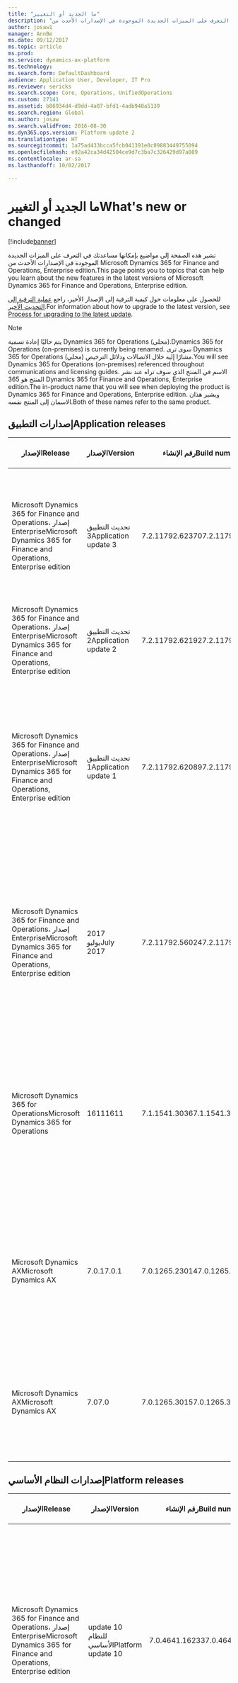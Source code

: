 ```yaml
---
title: "ما الجديد أو التغيير"
description: "تشير هذه الصفحة إلى مواضيع بإمكانها مساعدتك في التعرف على الميزات الجديدة الموجودة في الإصدارات الأحدث من Microsoft Dynamics 365 for Finance and Operations."
author: josaw1
manager: AnnBe
ms.date: 09/12/2017
ms.topic: article
ms.prod: 
ms.service: dynamics-ax-platform
ms.technology: 
ms.search.form: DefaultDashboard
audience: Application User, Developer, IT Pro
ms.reviewer: sericks
ms.search.scope: Core, Operations, UnifiedOperations
ms.custom: 27141
ms.assetid: b86934d4-d9dd-4a07-bfd1-4adb948a5139
ms.search.region: Global
ms.author: josaw
ms.search.validFrom: 2016-08-30
ms.dyn365.ops.version: Platform update 2
ms.translationtype: HT
ms.sourcegitcommit: 1a75ad433bcca5fcb041391e0c09883449755094
ms.openlocfilehash: e92a42ca34d42504ce9d7c3ba7c326429d97a089
ms.contentlocale: ar-sa
ms.lasthandoff: 10/02/2017

---
```


# <a name="whats-new-or-changed"></a><span data-ttu-id="4e4d0-103">ما الجديد أو التغيير</span><span class="sxs-lookup"><span data-stu-id="4e4d0-103">What's new or changed</span></span>

[!include[banner](../includes/banner.md)]

<span data-ttu-id="4e4d0-104">تشير هذه الصفحة إلى مواضيع بإمكانها مساعدتك في التعرف على الميزات الجديدة الموجودة في الإصدارات الأحدث من Microsoft Dynamics 365 for Finance and Operations, Enterprise edition.</span><span class="sxs-lookup"><span data-stu-id="4e4d0-104">This page points you to topics that can help you learn about the new features in the latest versions of Microsoft Dynamics 365 for Finance and Operations, Enterprise edition.</span></span>

<span data-ttu-id="4e4d0-105">للحصول على معلومات حول كيفية الترقية إلى الإصدار الأخير، راجع [عملية الترقية إلى التحديث الأخير‬](../../dev-itpro/migration-upgrade/upgrade-latest-update.md).</span><span class="sxs-lookup"><span data-stu-id="4e4d0-105">For information about how to upgrade to the latest version, see [Process for upgrading to the latest update](../../dev-itpro/migration-upgrade/upgrade-latest-update.md).</span></span>

> [!NOTE]
> <span data-ttu-id="4e4d0-106">يتم حاليًا إعادة تسمية Dynamics 365 for Operations (محلي).</span><span class="sxs-lookup"><span data-stu-id="4e4d0-106">Dynamics 365 for Operations (on-premises) is currently being renamed.</span></span> <span data-ttu-id="4e4d0-107">سوى ترى Dynamics 365 for Operations (محلي) مشارًا إليه خلال الاتصالات ودلائل الترخيص.</span><span class="sxs-lookup"><span data-stu-id="4e4d0-107">You will see Dynamics 365 for Operations (on-premises) referenced throughout communications and licensing guides.</span></span> <span data-ttu-id="4e4d0-108">الاسم في المنتج الذي سوف تراه عند نشر المنتج هو 365 Dynamics 365 for Finance and Operations, Enterprise edition.</span><span class="sxs-lookup"><span data-stu-id="4e4d0-108">The in-product name that you will see when deploying the product is Dynamics 365 for Finance and Operations, Enterprise edition.</span></span> <span data-ttu-id="4e4d0-109">ويشير هذان الاسمان إلى المنتج نفسه.</span><span class="sxs-lookup"><span data-stu-id="4e4d0-109">Both of these names refer to the same product.</span></span>

## <a name="application-releases"></a><span data-ttu-id="4e4d0-110">إصدارات التطبيق</span><span class="sxs-lookup"><span data-stu-id="4e4d0-110">Application releases</span></span>

<table>
<colgroup>
<col width="20%" />
<col width="20%" />
<col width="20%" />
<col width="20%" />
<col width="20%" />
</colgroup>
<thead>
<tr class="header">
<th><span data-ttu-id="4e4d0-111">الإصدار</span><span class="sxs-lookup"><span data-stu-id="4e4d0-111">Release</span></span></th>
<th><span data-ttu-id="4e4d0-112">‏‏الإصدار</span><span class="sxs-lookup"><span data-stu-id="4e4d0-112">Version</span></span></th>
<th><span data-ttu-id="4e4d0-113">رقم الإنشاء</span><span class="sxs-lookup"><span data-stu-id="4e4d0-113">Build number</span></span></th>
<th><span data-ttu-id="4e4d0-114">التوفر</span><span class="sxs-lookup"><span data-stu-id="4e4d0-114">Availability</span></span></th>
<th><span data-ttu-id="4e4d0-115">تعرف على المزيد</span><span class="sxs-lookup"><span data-stu-id="4e4d0-115">Learn more</span></span></th>
</tr>
</thead>
<tbody>
<tr class="even">
<td><span data-ttu-id="4e4d0-116">Microsoft Dynamics 365 for Finance and Operations، إصدار Enterprise</span><span class="sxs-lookup"><span data-stu-id="4e4d0-116">Microsoft Dynamics 365 for Finance and Operations, Enterprise edition</span></span></td>
<td><span data-ttu-id="4e4d0-117">تحديث التطبيق 3</span><span class="sxs-lookup"><span data-stu-id="4e4d0-117">Application update 3</span></span></td>
<td><span data-ttu-id="4e4d0-118">7.2.11792.62370</span><span class="sxs-lookup"><span data-stu-id="4e4d0-118">7.2.11792.62370</span></span></td>
<td><span data-ttu-id="4e4d0-119">2017 سبتمبر</span><span class="sxs-lookup"><span data-stu-id="4e4d0-119">September 2017</span></span></td>
<td><span data-ttu-id="4e4d0-120"><a href="https://fix.lcs.dynamics.com/Issue/Resolved?kb=4043284&bugId=3857197&qc=a454835bf86493b0a878eed878045540ba632d897fabdc0b13c60f58292c7a84">KB 4043284 تحديث التطبيق 3 لتطبيق Dynamics 365 for Operations (الجزء الثنائي)</a></span><span class="sxs-lookup"><span data-stu-id="4e4d0-120"><a href="https://fix.lcs.dynamics.com/Issue/Resolved?kb=4043284&bugId=3857197&qc=a454835bf86493b0a878eed878045540ba632d897fabdc0b13c60f58292c7a84">KB 4043284 Application Update 3 for Dynamics 365 for Operations (Binary part)</a></span></span></td>
</tr>
<tr class="even">
<td><span data-ttu-id="4e4d0-121">Microsoft Dynamics 365 for Finance and Operations، إصدار Enterprise</span><span class="sxs-lookup"><span data-stu-id="4e4d0-121">Microsoft Dynamics 365 for Finance and Operations, Enterprise edition</span></span></td>
<td><span data-ttu-id="4e4d0-122">تحديث التطبيق 2</span><span class="sxs-lookup"><span data-stu-id="4e4d0-122">Application update 2</span></span></td>
<td><span data-ttu-id="4e4d0-123">7.2.11792.62192</span><span class="sxs-lookup"><span data-stu-id="4e4d0-123">7.2.11792.62192</span></span></td>
<td><span data-ttu-id="4e4d0-124">2017 سبتمبر</span><span class="sxs-lookup"><span data-stu-id="4e4d0-124">September 2017</span></span></td>
<td><span data-ttu-id="4e4d0-125"><a href="https://fix.lcs.dynamics.com/Issue/Resolved?kb=4039142&bugId=3850590&qc=204b1f37a96118e0538a6cad6c91a398019308d0a6b558b86e1ebe35d8fb73c8">KB 4039142 تحديث التطبيق 2 (ثنائي)</a></span><span class="sxs-lookup"><span data-stu-id="4e4d0-125"><a href="https://fix.lcs.dynamics.com/Issue/Resolved?kb=4039142&bugId=3850590&qc=204b1f37a96118e0538a6cad6c91a398019308d0a6b558b86e1ebe35d8fb73c8">KB 4039142 Application Update 2 (Binary)</a></span></span></td>
</tr>
<tr class="even">
<td><span data-ttu-id="4e4d0-126">Microsoft Dynamics 365 for Finance and Operations، إصدار Enterprise</span><span class="sxs-lookup"><span data-stu-id="4e4d0-126">Microsoft Dynamics 365 for Finance and Operations, Enterprise edition</span></span></td>
<td><span data-ttu-id="4e4d0-127">تحديث التطبيق 1</span><span class="sxs-lookup"><span data-stu-id="4e4d0-127">Application update 1</span></span></td>
<td><span data-ttu-id="4e4d0-128">7.2.11792.62089</span><span class="sxs-lookup"><span data-stu-id="4e4d0-128">7.2.11792.62089</span></span></td>
<td><span data-ttu-id="4e4d0-129">2017 يوليو</span><span class="sxs-lookup"><span data-stu-id="4e4d0-129">July 2017</span></span></td>
<td><span data-ttu-id="4e4d0-130"><a href="https://fix.lcs.dynamics.com/Issue/Resolved?kb=4035749&bugId=3845890&qc=204b1f37a96118e0538a6cad6c91a398019308d0a6b558b86e1ebe35d8fb73c8">KB 4035749 تحديث التطبيق 1 لتطبيق Dynamics 365 for Finance and Operations, Enterprise Edition (ثنائي)</a></span><span class="sxs-lookup"><span data-stu-id="4e4d0-130"><a href="https://fix.lcs.dynamics.com/Issue/Resolved?kb=4035749&bugId=3845890&qc=204b1f37a96118e0538a6cad6c91a398019308d0a6b558b86e1ebe35d8fb73c8">KB 4035749 Dynamics 365 for Finance and Operations, Enterprise edition application update 1 (binary)</a></span></span></td>
</tr>
<tr class="even">
<td><span data-ttu-id="4e4d0-131">Microsoft Dynamics 365 for Finance and Operations، إصدار Enterprise</span><span class="sxs-lookup"><span data-stu-id="4e4d0-131">Microsoft Dynamics 365 for Finance and Operations, Enterprise edition</span></span></td>
<td><span data-ttu-id="4e4d0-132">2017 يوليو</span><span class="sxs-lookup"><span data-stu-id="4e4d0-132">July 2017</span></span></td>
<td><span data-ttu-id="4e4d0-133">7.2.11792.56024</span><span class="sxs-lookup"><span data-stu-id="4e4d0-133">7.2.11792.56024</span></span></td>
<td><span data-ttu-id="4e4d0-134">2017 يونيو</span><span class="sxs-lookup"><span data-stu-id="4e4d0-134">June 2017</span></span></td>
<td><span data-ttu-id="4e4d0-135"><a href="whats-new-application-July-2017-update.md">الميزات الجديدة أو المتغيرة في Dynamics 365 for Finance and Operations, Enterprise Edition (يوليو 2017)</a></span><span class="sxs-lookup"><span data-stu-id="4e4d0-135"><a href="whats-new-application-July-2017-update.md">What’s new or changed in Dynamics 365 for Finance and Operations, Enterprise edition (July 2017)</a></span></span></td>
</tr>
<tr class="even">
<td><span data-ttu-id="4e4d0-136">Microsoft Dynamics 365 for Operations</span><span class="sxs-lookup"><span data-stu-id="4e4d0-136">Microsoft Dynamics 365 for Operations</span></span></td>
<td><span data-ttu-id="4e4d0-137">1611</span><span class="sxs-lookup"><span data-stu-id="4e4d0-137">1611</span></span></td>
<td><span data-ttu-id="4e4d0-138">7.1.1541.3036</span><span class="sxs-lookup"><span data-stu-id="4e4d0-138">7.1.1541.3036</span></span></td>
<td><span data-ttu-id="4e4d0-139">نوفمبر 2016</span><span class="sxs-lookup"><span data-stu-id="4e4d0-139">November 2016</span></span></td>
<td><span data-ttu-id="4e4d0-140"><a href="whats-new-dynamics-365-operations-1611.md">الميزات الجديدة أو المتغيرة في الإصدار 1611 من Dynamics 365 for Operations (نوفمبر 2016)</a></span><span class="sxs-lookup"><span data-stu-id="4e4d0-140"><a href="whats-new-dynamics-365-operations-1611.md">What’s new or changed in Dynamics 365 for Operations version 1611 (November 2016)</a></span></span></td>
</tr>
<tr class="even">
<td><span data-ttu-id="4e4d0-141">Microsoft Dynamics AX</span><span class="sxs-lookup"><span data-stu-id="4e4d0-141">Microsoft Dynamics AX</span></span></td>
<td><span data-ttu-id="4e4d0-142">7.0.1</span><span class="sxs-lookup"><span data-stu-id="4e4d0-142">7.0.1</span></span></td>
<td><span data-ttu-id="4e4d0-143">7.0.1265.23014</span><span class="sxs-lookup"><span data-stu-id="4e4d0-143">7.0.1265.23014</span></span></td>
<td><span data-ttu-id="4e4d0-144">2016 مايو</span><span class="sxs-lookup"><span data-stu-id="4e4d0-144">May 2016</span></span></td>
<td><span data-ttu-id="4e4d0-145"><a href="whats-new-changed-application-version-7-0-1-may-2016.md">الميزات الجديدة أو المتغيرة في الإصدار 7.0.1 من تطبيق Dynamics AX (مايو 2016)</a></span><span class="sxs-lookup"><span data-stu-id="4e4d0-145"><a href="whats-new-changed-application-version-7-0-1-may-2016.md">What’s new or changed in Dynamics AX application version 7.0.1 (May 2016)</a></span></span></td>
</tr>
<tr class="even">
<td><span data-ttu-id="4e4d0-146">Microsoft Dynamics AX</span><span class="sxs-lookup"><span data-stu-id="4e4d0-146">Microsoft Dynamics AX</span></span></td>
<td><span data-ttu-id="4e4d0-147">7.0</span><span class="sxs-lookup"><span data-stu-id="4e4d0-147">7.0</span></span></td>
<td><span data-ttu-id="4e4d0-148">7.0.1265.3015</span><span class="sxs-lookup"><span data-stu-id="4e4d0-148">7.0.1265.3015</span></span></td>
<td><span data-ttu-id="4e4d0-149">2016 فبراير</span><span class="sxs-lookup"><span data-stu-id="4e4d0-149">February 2016</span></span></td>
<td><span data-ttu-id="4e4d0-150"><a href="whats-new-changed-7-0-february-2016.md">الميزات الجديدة أو المتغيرة في Dynamics AX 7.0 (فبراير 2016)</a></span><span class="sxs-lookup"><span data-stu-id="4e4d0-150"><a href="whats-new-changed-7-0-february-2016.md">What’s new or changed in Dynamics AX 7.0 (February 2016)</a></span></span></td>
</tr>
</tbody>
</table>

## <a name="platform-releases"></a><span data-ttu-id="4e4d0-151">إصدارات النظام الأساسي</span><span class="sxs-lookup"><span data-stu-id="4e4d0-151">Platform releases</span></span>

<table>
<colgroup>
<col width="20%" />
<col width="20%" />
<col width="20%" />
<col width="20%" />
<col width="20%" />
</colgroup>
<thead>
<tr class="header">
<th><span data-ttu-id="4e4d0-152">الإصدار</span><span class="sxs-lookup"><span data-stu-id="4e4d0-152">Release</span></span></th>
<th><span data-ttu-id="4e4d0-153">‏‏الإصدار</span><span class="sxs-lookup"><span data-stu-id="4e4d0-153">Version</span></span></th>
<th><span data-ttu-id="4e4d0-154">رقم الإنشاء</span><span class="sxs-lookup"><span data-stu-id="4e4d0-154">Build number</span></span></th>
<th><span data-ttu-id="4e4d0-155">التوفر</span><span class="sxs-lookup"><span data-stu-id="4e4d0-155">Availability</span></span></th>
<th><span data-ttu-id="4e4d0-156">تعرف على المزيد</span><span class="sxs-lookup"><span data-stu-id="4e4d0-156">Learn more</span></span></th>
</tr>
</thead>
<tbody>
<tr class="odd">
<td><span data-ttu-id="4e4d0-157">Microsoft Dynamics 365 for Finance and Operations، إصدار Enterprise</span><span class="sxs-lookup"><span data-stu-id="4e4d0-157">Microsoft Dynamics 365 for Finance and Operations, Enterprise edition</span></span></td>
<td><span data-ttu-id="4e4d0-158">update 10 للنظام الأساسي</span><span class="sxs-lookup"><span data-stu-id="4e4d0-158">Platform update 10</span></span></td>
<td><span data-ttu-id="4e4d0-159">7.0.4641.16233</span><span class="sxs-lookup"><span data-stu-id="4e4d0-159">7.0.4641.16233</span></span></td>
<td><span data-ttu-id="4e4d0-160">2017 أغسطس</span><span class="sxs-lookup"><span data-stu-id="4e4d0-160">August 2017</span></span></td>
<td><span data-ttu-id="4e4d0-161"><a href="whats-new-platform-update-10.md">الميزات الجديدة أو المتغيرة في Dynamics 365 for Finance and Operations, Enterprise Edition، الإصدار 10 من تحديث النظام الأساسي (أغسطس 2017)</a></span><span class="sxs-lookup"><span data-stu-id="4e4d0-161"><a href="whats-new-platform-update-10.md">What’s new or changed in Dynamics 365 for Finance and Operations, Enterprise edition platform update 10 (August 2017)</a></span></span></td>
<tr class="odd">
<td><span data-ttu-id="4e4d0-162">Microsoft Dynamics 365 for Finance and Operations، إصدار Enterprise</span><span class="sxs-lookup"><span data-stu-id="4e4d0-162">Microsoft Dynamics 365 for Finance and Operations, Enterprise edition</span></span></td>
<td><span data-ttu-id="4e4d0-163">الإصدار 9 من تحديث النظام الأساسي</span><span class="sxs-lookup"><span data-stu-id="4e4d0-163">Platform update 9</span></span></td>
<td><span data-ttu-id="4e4d0-164">7.0.4612.35162</span><span class="sxs-lookup"><span data-stu-id="4e4d0-164">7.0.4612.35162</span></span></td>
<td><span data-ttu-id="4e4d0-165">2017 يوليو</span><span class="sxs-lookup"><span data-stu-id="4e4d0-165">July 2017</span></span></td>
<td><span data-ttu-id="4e4d0-166"><a href="whats-new-platform-update-9.md">الميزات الجديدة أو المتغيرة في Dynamics 365 for Finance and Operations, Enterprise edition، الإصدار 9 من تحديث النظام الأساسي (يوليو 2017)</a></span><span class="sxs-lookup"><span data-stu-id="4e4d0-166"><a href="whats-new-platform-update-9.md">What’s new or changed in Dynamics 365 for Finance and Operations, Enterprise edition platform update 9 (July 2017)</a></span></span></td>
</tr><tr class="odd">
<td><span data-ttu-id="4e4d0-167">Microsoft Dynamics 365 for Finance and Operations، إصدار Enterprise</span><span class="sxs-lookup"><span data-stu-id="4e4d0-167">Microsoft Dynamics 365 for Finance and Operations, Enterprise edition</span></span></td>
<td><span data-ttu-id="4e4d0-168">الإصدار 8 من تحديث النظام الأساسي</span><span class="sxs-lookup"><span data-stu-id="4e4d0-168">Platform update 8</span></span></td>
<td><span data-ttu-id="4e4d0-169">7.0.4565.16212</span><span class="sxs-lookup"><span data-stu-id="4e4d0-169">7.0.4565.16212</span></span></td>
<td><span data-ttu-id="4e4d0-170">2017 يونيو</span><span class="sxs-lookup"><span data-stu-id="4e4d0-170">June 2017</span></span></td>
<td><span data-ttu-id="4e4d0-171"><a href="whats-new-platform-update-8.md">الميزات الجديدة أو المتغيرة في Dynamics 365 for Finance and Operations, Enterprise edition، الإصدار 8 من تحديث النظام الأساسي (يونيو 2017)</a></span><span class="sxs-lookup"><span data-stu-id="4e4d0-171"><a href="whats-new-platform-update-8.md">What’s new or changed in Dynamics 365 for Finance and Operations, Enterprise edition platform update 8 (June 2017)</a></span></span></td>
</tr>
<tr class="odd">
<td><span data-ttu-id="4e4d0-172">Microsoft Dynamics 365 for Operations</span><span class="sxs-lookup"><span data-stu-id="4e4d0-172">Microsoft Dynamics 365 for Operations</span></span></td>
<td><span data-ttu-id="4e4d0-173">الإصدار 7 من تحديث النظام الأساسي</span><span class="sxs-lookup"><span data-stu-id="4e4d0-173">Platform update 7</span></span></td>
<td><span data-ttu-id="4e4d0-174">7.0.4542.16189</span><span class="sxs-lookup"><span data-stu-id="4e4d0-174">7.0.4542.16189</span></span></td>
<td><span data-ttu-id="4e4d0-175">2017 مايو</span><span class="sxs-lookup"><span data-stu-id="4e4d0-175">May 2017</span></span></td>
<td><span data-ttu-id="4e4d0-176"><a href="whats-new-platform-update-7.md">الميزات الجديدة أو المتغيرة في الإصدار 7 من تحديث النظام الأساسي Dynamics 365 for Operations (مايو 2017)</a></span><span class="sxs-lookup"><span data-stu-id="4e4d0-176"><a href="whats-new-platform-update-7.md">What’s new or changed in Dynamics 365 for Operations platform update 7 (May 2017)</a></span></span></td>
</tr>
<tr class="odd">
<td><span data-ttu-id="4e4d0-177">Dynamics 365 for Operations</span><span class="sxs-lookup"><span data-stu-id="4e4d0-177">Dynamics 365 for Operations</span></span></td>
<td><span data-ttu-id="4e4d0-178">الإصدار 6 من تحديث النظام الأساسي</span><span class="sxs-lookup"><span data-stu-id="4e4d0-178">Platform update 6</span></span></td>
<td><span data-ttu-id="4e4d0-179">7.0.4509.16180</span><span class="sxs-lookup"><span data-stu-id="4e4d0-179">7.0.4509.16180</span></span></td>
<td><span data-ttu-id="4e4d0-180">2017 أبريل</span><span class="sxs-lookup"><span data-stu-id="4e4d0-180">April 2017</span></span></td>
<td><span data-ttu-id="4e4d0-181"><a href="whats-new-platform-update-6.md">الميزات الجديدة أو المتغيرة في الإصدار 6 من تحديث النظام الأساسي Dynamics 365 for Operations (أبريل 2017)</a></span><span class="sxs-lookup"><span data-stu-id="4e4d0-181"><a href="whats-new-platform-update-6.md">What’s new or changed in Dynamics 365 for Operations platform update 6 (April 2017)</a></span></span></td>
</tr>
<tr class="odd">
<td><span data-ttu-id="4e4d0-182">Dynamics 365 for Operations</span><span class="sxs-lookup"><span data-stu-id="4e4d0-182">Dynamics 365 for Operations</span></span></td>
<td><span data-ttu-id="4e4d0-183">الإصدار 5 من تحديث النظام الأساسي</span><span class="sxs-lookup"><span data-stu-id="4e4d0-183">Platform update 5</span></span></td>
<td><span data-ttu-id="4e4d0-184">7.0.4475.16165</span><span class="sxs-lookup"><span data-stu-id="4e4d0-184">7.0.4475.16165</span></span></td>
<td><span data-ttu-id="4e4d0-185">2017 مارس</span><span class="sxs-lookup"><span data-stu-id="4e4d0-185">March 2017</span></span></td>
<td><span data-ttu-id="4e4d0-186"><a href="whats-new-platform-update-5.md">الميزات الجديدة أو المتغيرة في الإصدار 5 من تحديث النظام الأساسي Dynamics 365 for Operations (مارس 2017)</a></span><span class="sxs-lookup"><span data-stu-id="4e4d0-186"><a href="whats-new-platform-update-5.md">What’s new or changed in Dynamics 365 for Operations platform update 5 (March 2017)</a></span></span></td>
</tr>
<tr class="odd">
<td><span data-ttu-id="4e4d0-187">Dynamics 365 for Operations</span><span class="sxs-lookup"><span data-stu-id="4e4d0-187">Dynamics 365 for Operations</span></span></td>
<td><span data-ttu-id="4e4d0-188">الإصدار 4 من تحديث النظام الأساسي</span><span class="sxs-lookup"><span data-stu-id="4e4d0-188">Platform update 4</span></span></td>
<td><span data-ttu-id="4e4d0-189">7.0.4425.16161</span><span class="sxs-lookup"><span data-stu-id="4e4d0-189">7.0.4425.16161</span></span></td>
<td><span data-ttu-id="4e4d0-190">2017 فبراير</span><span class="sxs-lookup"><span data-stu-id="4e4d0-190">February 2017</span></span></td>
<td><span data-ttu-id="4e4d0-191"><a href="whats-new-platform-update-4.md">الميزات الجديدة أو المتغيرة في الإصدار 4 من تحديث النظام الأساسي Dynamics 365 for Operations (فبراير 2017)</a></span><span class="sxs-lookup"><span data-stu-id="4e4d0-191"><a href="whats-new-platform-update-4.md">What’s new or changed in Dynamics 365 for Operations platform update 4 (February 2017)</a></span></span></td>
</tr>
<tr class="odd">
<td><span data-ttu-id="4e4d0-192">Dynamics 365 for Operations</span><span class="sxs-lookup"><span data-stu-id="4e4d0-192">Dynamics 365 for Operations</span></span></td>
<td><span data-ttu-id="4e4d0-193">الإصدار 3 من تحديث النظام الأساسي</span><span class="sxs-lookup"><span data-stu-id="4e4d0-193">Platform update 3</span></span></td>
<td><span data-ttu-id="4e4d0-194">7.0.4307.16141</span><span class="sxs-lookup"><span data-stu-id="4e4d0-194">7.0.4307.16141</span></span></td>
<td><span data-ttu-id="4e4d0-195">نوفمبر 2016</span><span class="sxs-lookup"><span data-stu-id="4e4d0-195">November 2016</span></span></td>
<td><span data-ttu-id="4e4d0-196"><a href="whats-new-platform-update-3.md">الميزات الجديدة أو المتغيرة في الإصدار 3 من تحديث النظام الأساسي Dynamics 365 for Operations (نوفمبر 2016)</a></span><span class="sxs-lookup"><span data-stu-id="4e4d0-196"><a href="whats-new-platform-update-3.md">What’s new or changed in Dynamics 365 for Operations platform update 3 (November 2016)</a></span></span></td>
</tr>
<tr class="even">
<td><span data-ttu-id="4e4d0-197">Microsoft Dynamics AX</span><span class="sxs-lookup"><span data-stu-id="4e4d0-197">Microsoft Dynamics AX</span></span></td>
<td><span data-ttu-id="4e4d0-198">الإصدار 2 من تحديث النظام الأساسي</span><span class="sxs-lookup"><span data-stu-id="4e4d0-198">Platform update 2</span></span></td>
<td><span data-ttu-id="4e4d0-199">7.0.4230.16130</span><span class="sxs-lookup"><span data-stu-id="4e4d0-199">7.0.4230.16130</span></span></td>
<td><span data-ttu-id="4e4d0-200">2016 أغسطس</span><span class="sxs-lookup"><span data-stu-id="4e4d0-200">August 2016</span></span></td>
<td><span data-ttu-id="4e4d0-201"><a href="whats-new-platform-update-2.md">الميزات الجديدة أو المتغيرة في الإصدار 2 من تحديث النظام الأساسي Dynamics AX (أغسطس 2016)</a></span><span class="sxs-lookup"><span data-stu-id="4e4d0-201"><a href="whats-new-platform-update-2.md">What’s new or changed in Dynamics AX platform update 2 (August 2016)</a></span></span></td>
</tr>
<tr class="odd">
<td><span data-ttu-id="4e4d0-202">Microsoft Dynamics AX</span><span class="sxs-lookup"><span data-stu-id="4e4d0-202">Microsoft Dynamics AX</span></span></td>
<td><span data-ttu-id="4e4d0-203">الإصدار 1 من تحديث النظام الأساسي</span><span class="sxs-lookup"><span data-stu-id="4e4d0-203">Platform update 1</span></span></td>
<td><span data-ttu-id="4e4d0-204">7.0.4127.16103</span><span class="sxs-lookup"><span data-stu-id="4e4d0-204">7.0.4127.16103</span></span></td>
<td><span data-ttu-id="4e4d0-205">2016 مايو</span><span class="sxs-lookup"><span data-stu-id="4e4d0-205">May 2016</span></span></td>
<td><span data-ttu-id="4e4d0-206"><a href="whats-new-changed-platform-version-7-1-may-2016.md">الميزات الجديدة أو المتغيرة في الإصدار 1 من تحديث النظام الأساسي Dynamics AX (مايو 2016)</a></span><span class="sxs-lookup"><span data-stu-id="4e4d0-206"><a href="whats-new-changed-platform-version-7-1-may-2016.md">What’s new or changed in Dynamics AX platform update 1 (May 2016)</a></span></span></td>
</tr>
<tr class="odd">
<td><span data-ttu-id="4e4d0-207">Microsoft Dynamics AX</span><span class="sxs-lookup"><span data-stu-id="4e4d0-207">Microsoft Dynamics AX</span></span></td>
<td><span data-ttu-id="4e4d0-208">7.0</span><span class="sxs-lookup"><span data-stu-id="4e4d0-208">7.0</span></span></td>
<td><span data-ttu-id="4e4d0-209">7.0.4030.16079</span><span class="sxs-lookup"><span data-stu-id="4e4d0-209">7.0.4030.16079</span></span></td>
<td><span data-ttu-id="4e4d0-210">2016 فبراير</span><span class="sxs-lookup"><span data-stu-id="4e4d0-210">February 2016</span></span></td>
<td><span data-ttu-id="4e4d0-211"><a href="whats-new-changed-7-0-february-2016.md">الميزات الجديدة أو المتغيرة في Dynamics AX 7.0 (فبراير 2016)</a></span><span class="sxs-lookup"><span data-stu-id="4e4d0-211"><a href="whats-new-changed-7-0-february-2016.md">What’s new or changed in Dynamics AX 7.0 (February 2016)</a></span></span></td>
</tr>
</tbody>
</table>

